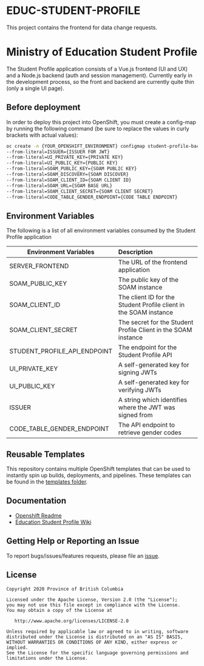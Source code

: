 # EDUC-STUDENT-PROFILE
This project contains the frontend for data change requests. 

# Ministry of Education Student Profile
The Student Profile application consists of a Vue.js frontend (UI and UX) and a Node.js backend (auth and session management). Currently early in the development process, so the front and backend are currently quite thin (only a single UI page).

## Before deployment
In order to deploy this project into OpenShift, you must create a config-map by running the following command (be sure to replace the values in curly brackets with actual values):
``` sh
oc create -n {YOUR_OPENSHIFT_ENVIRONMENT} configmap student-profile-backend-config-map 
--from-literal=ISSUER={ISSUER FOR JWT} 
--from-literal=UI_PRIVATE_KEY={PRIVATE KEY} 
--from-literal=UI_PUBLIC_KEY={PUBLIC KEY} 
--from-literal=SOAM_PUBLIC_KEY={SOAM PUBLIC KEY} 
--from-literal=SOAM_DISCOVERY={SOAM DISCOVER} 
--from-literal=SOAM_CLIENT_ID={SOAM CLIENT ID} 
--from-literal=SOAM_URL={SOAM BASE URL} 
--from-literal=SOAM_CLIENT_SECRET={SOAM CLIENT SECRET}
--from-literal=CODE_TABLE_GENDER_ENDPOINT={CODE TABLE ENDPOINT}
```

## Environment Variables
The following is a list of all environment variables consumed by the Student Profile application

| Environment Variables        | Description                                                      |
|------------------------------|:-----------------------------------------------------------------|
| SERVER_FRONTEND              | The URL of the frontend application                              |
| SOAM_PUBLIC_KEY              | The public key of the SOAM instance                              |
| SOAM_CLIENT_ID               | The client ID for the Student Profile client in the SOAM instance|
| SOAM_CLIENT_SECRET           | The secret for the Student Profile Client in the SOAM instance   |
| STUDENT_PROFILE_API_ENDPOINT | The endpoint for the Student Profile API                         |
| UI_PRIVATE_KEY               | A self-generated key for signing JWTs                            |
| UI_PUBLIC_KEY                | A self-generated key for verifying JWTs                          |
| ISSUER                       | A string which identifies where the JWT was signed from          |
| CODE_TABLE_GENDER_ENDPOINT   | The API endpoint to retrieve gender codes                        |

## Reusable Templates
This repository contains multiple OpenShift templates that can be used to instantly spin up builds, deployments, and pipelines. These templates can be found in the [templates folder](https://github.com/bcgov/EDUC-STUDENT-PROFILE/tree/master/tools/templates).

## Documentation

* [Openshift Readme](openshift/README.md)
* [Education Student Profile Wiki](https://github.com/bcgov/EDUC-STUDENT-PROFILE/wiki)

## Getting Help or Reporting an Issue

To report bugs/issues/features requests, please file an [issue](https://github.com/bcgov/EDUC-STUDENT-PROFILE/issues).

## License

    Copyright 2020 Province of British Columbia

    Licensed under the Apache License, Version 2.0 (the "License");
    you may not use this file except in compliance with the License.
    You may obtain a copy of the License at

       http://www.apache.org/licenses/LICENSE-2.0

    Unless required by applicable law or agreed to in writing, software
    distributed under the License is distributed on an "AS IS" BASIS,
    WITHOUT WARRANTIES OR CONDITIONS OF ANY KIND, either express or implied.
    See the License for the specific language governing permissions and
    limitations under the License.
